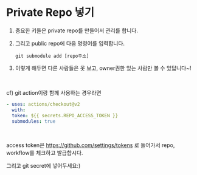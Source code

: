 # Private Repo 넣기



1. 중요한 키들은 private repo를 만들어서 관리를 합니다.

2. 그리고 public repo에 다음 명령어를 입력합니다.

   ```shell
   git submodule add [repo주소]
   ```

3. 이렇게 해두면 다른 사람들은 못 보고, owner권한 있는 사람만 볼 수 있답니다~!

<br />

cf) git action이랑 함께 사용하는 경우라면

```yaml
- uses: actions/checkout@v2
  with:
  token: ${{ secrets.REPO_ACCESS_TOKEN }}
  submodules: true
```

<br />

access token은 https://github.com/settings/tokens 로 들어가서 repo, workflow를 체크하고 발급합시다.

그리고 git secret에 넣어두세요:)

